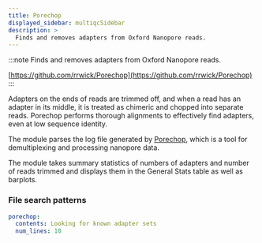 ```yaml
---
title: Porechop
displayed_sidebar: multiqcSidebar
description: >
  Finds and removes adapters from Oxford Nanopore reads.
---
```


<!--
~~~~~ DO NOT EDIT ~~~~~
This file is autogenerated from the MultiQC module python docstring.
Do not edit the markdown, it will be overwritten.

File path for the source of this content: multiqc/modules/porechop/porechop.py
~~~~~~~~~~~~~~~~~~~~~~~
-->

:::note
Finds and removes adapters from Oxford Nanopore reads.

[https://github.com/rrwick/Porechop](https://github.com/rrwick/Porechop)
:::

Adapters on the ends of reads are trimmed off, and when a read has an adapter in its middle,
it is treated as chimeric and chopped into separate reads. Porechop performs thorough alignments to
effectively find adapters, even at low sequence identity.

The module parses the log file generated by [Porechop](https://github.com/rrwick/Porechop), which is a tool
for demultiplexing and processing nanopore data.

The module takes summary statistics of numbers of adapters and number of reads trimmed and displays them in
the General Stats table as well as barplots.

### File search patterns

```yaml
porechop:
  contents: Looking for known adapter sets
  num_lines: 10
```
